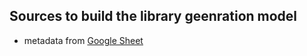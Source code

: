 ## Sources to build the library geenration model

- metadata from [Google Sheet](https://docs.google.com/spreadsheets/d/11OcQz1Vk3ofny3Ql7wN-XlHkZwub-hojt-fO094SxiI/edit?usp=sharing)